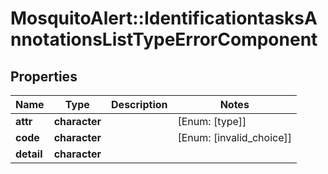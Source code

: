 # MosquitoAlert::IdentificationtasksAnnotationsListTypeErrorComponent


## Properties
Name | Type | Description | Notes
------------ | ------------- | ------------- | -------------
**attr** | **character** |  | [Enum: [type]] 
**code** | **character** |  | [Enum: [invalid_choice]] 
**detail** | **character** |  | 


